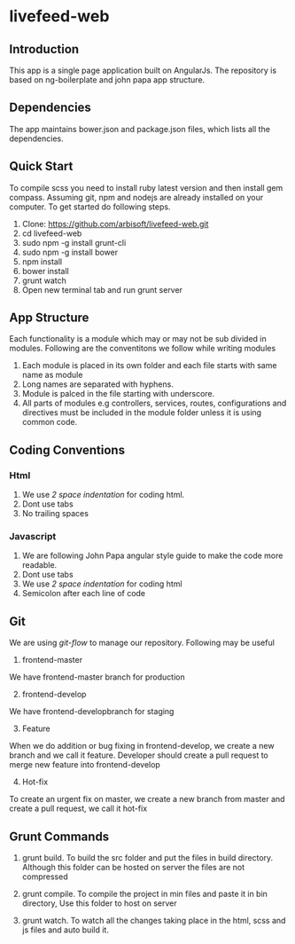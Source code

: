# livefeed-web

## Introduction

This app is a single page application built on AngularJs. The repository is based on ng-boilerplate and john papa app structure.

## Dependencies

The app maintains bower.json and package.json files, which lists all the dependencies.


## Quick Start

To compile scss you need to install ruby latest version and then install gem compass. Assuming git, npm and nodejs are already installed on your computer. To get started do following steps.

1. Clone: https://github.com/arbisoft/livefeed-web.git
2. cd livefeed-web
3. sudo npm -g install grunt-cli
4. sudo npm -g install bower
5. npm install
6. bower install
7. grunt watch
8. Open new terminal tab and run grunt server

## App Structure

Each functionality is a module which may or may not be sub divided in modules. Following are the conventitons we follow while writing modules

1. Each module is placed in its own folder and each file starts with same name as module
2. Long names are separated with hyphens.
3. Module is palced in the file starting with underscore.
4. All parts of modules e.g controllers, services, routes, configurations and directives must be included in the module folder unless it is using common code.


## Coding Conventions

### Html

1. We use *2 space indentation* for coding html.
2. Dont use tabs
3. No trailing spaces

### Javascript

1. We are following John Papa angular style guide to make the code more readable.
2. Dont use tabs
3. We use *2 space indentation* for coding html
4. Semicolon after each line of code


## Git

We are using *git-flow* to manage our repository. Following may be useful

1. frontend-master 

We have frontend-master branch for production

2. frontend-develop

We have frontend-developbranch for staging

3. Feature 

When we do addition or bug fixing in frontend-develop, we create a new branch and we call it feature. Developer should create a pull request to merge new feature into frontend-develop

4. Hot-fix

To create an urgent fix on master, we create a new branch from master and create a pull request, we call it hot-fix


## Grunt Commands

1. grunt build. To build the src folder and put the files in build directory. Although this folder can be hosted on server the files are not compressed

2. grunt compile. To compile the project in min files and paste it in bin directory, Use this folder to host on server

3. grunt watch. To watch all the changes taking place in the html, scss and js files and auto build it.
